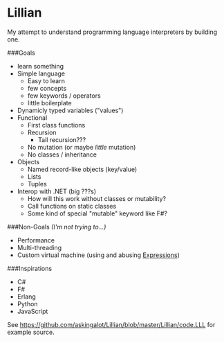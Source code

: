 # Lillian
My attempt to understand programming language interpreters by building one.



###Goals
* learn something
* Simple language
    * Easy to learn
    * few concepts
    * few keywords / operators
    * little boilerplate
* Dynamicly typed variables ("values")
* Functional
    * First class functions
    * Recursion
        * Tail recursion???
    * No mutation (or maybe *little* mutation) 
    * No classes / inheritance
* Objects
    * Named record-like objects (key/value)
    * Lists
    * Tuples
* Interop with .NET (big ???s)
    * How will this work without classes or mutability?
    * Call functions on static classes
    * Some kind of special "mutable" keyword like F#?


###Non-Goals *(I'm not trying to...)*
* Performance
* Multi-threading
* Custom virtual machine (using and abusing [Expressions](https://msdn.microsoft.com/en-us/library/ms173144.aspx))


###Inspirations
* C#
* F#
* Erlang
* Python
* JavaScript


See https://github.com/askingalot/Lillian/blob/master/Lillian/code.LLL for example source.
